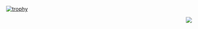 [![trophy](https://github-profile-trophy.vercel.app/?username=tujiaw)](https://github.com/ryo-ma/github-profile-trophy)

<img align="right" src="https://github-readme-stats.vercel.app/api?username=onevcat&show_icons=true&icon_color=CE1D2D&text_color=718096&bg_color=ffffff&hide_title=true" />
